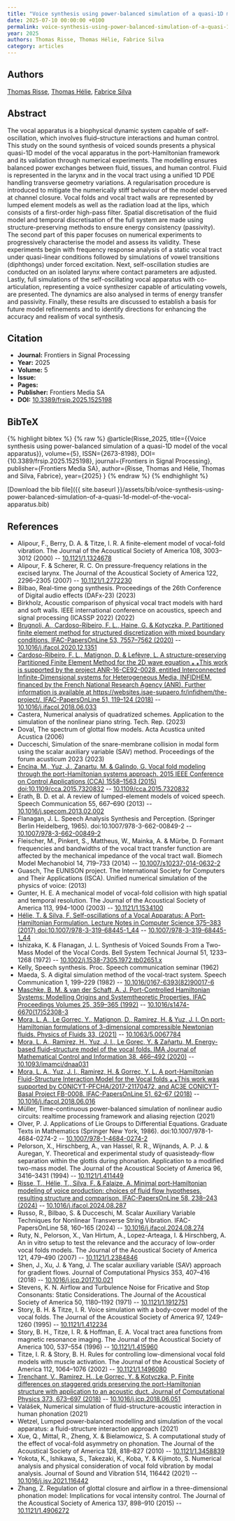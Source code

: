```yaml
---
title: "Voice synthesis using power-balanced simulation of a quasi-1D model of the vocal apparatus"
date: 2025-07-10 00:00:00 +0100
permalink: voice-synthesis-using-power-balanced-simulation-of-a-quasi-1d-model-of-the-vocal-apparatus
year: 2025
authors: Thomas Risse, Thomas Hélie, Fabrice Silva
category: articles
---
```

 
## Authors
[Thomas Risse](authors/thomas-risse), [Thomas Hélie](authors/thomas-helie), [Fabrice Silva](authors/fabrice-silva)
 
## Abstract
The vocal apparatus is a biophysical dynamic system capable of self-oscillation, which involves fluid–structure interactions and human control. This study on the sound synthesis of voiced sounds presents a physical quasi-1D model of the vocal apparatus in the port-Hamiltonian framework and its validation through numerical experiments. The modelling ensures balanced power exchanges between fluid, tissues, and human control. Fluid is represented in the larynx and in the vocal tract using a unified 1D PDE handling transverse geometry variations. A regularisation procedure is introduced to mitigate the numerically stiff behaviour of the model observed at channel closure. Vocal folds and vocal tract walls are represented by lumped element models as well as the radiation load at the lips, which consists of a first-order high-pass filter. Spatial discretisation of the fluid model and temporal discretisation of the full system are made using structure-preserving methods to ensure energy consistency (passivity). The second part of this paper focuses on numerical experiments to progressively characterise the model and assess its validity. These experiments begin with frequency response analysis of a static vocal tract under quasi-linear conditions followed by simulations of vowel transitions (diphthongs) under forced excitation. Next, self-oscillation studies are conducted on an isolated larynx where contact parameters are adjusted. Lastly, full simulations of the self-oscillating vocal apparatus with co-articulation, representing a voice synthesizer capable of articulating vowels, are presented. The dynamics are also analysed in terms of energy transfer and passivity. Finally, these results are discussed to establish a basis for future model refinements and to identify directions for enhancing the accuracy and realism of vocal synthesis.
 
## Citation
- **Journal:** Frontiers in Signal Processing
- **Year:** 2025
- **Volume:** 5
- **Issue:** 
- **Pages:** 
- **Publisher:** Frontiers Media SA
- **DOI:** [10.3389/frsip.2025.1525198](https://doi.org/10.3389/frsip.2025.1525198)
 
## BibTeX
{% highlight bibtex %}
{% raw %}
@article{Risse_2025,
  title={{Voice synthesis using power-balanced simulation of a quasi-1D model of the vocal apparatus}},
  volume={5},
  ISSN={2673-8198},
  DOI={10.3389/frsip.2025.1525198},
  journal={Frontiers in Signal Processing},
  publisher={Frontiers Media SA},
  author={Risse, Thomas and Hélie, Thomas and Silva, Fabrice},
  year={2025}
}
{% endraw %}
{% endhighlight %}
 
[Download the bib file]({{ site.baseurl }}/assets/bib/voice-synthesis-using-power-balanced-simulation-of-a-quasi-1d-model-of-the-vocal-apparatus.bib)
 
## References
- Alipour, F., Berry, D. A. & Titze, I. R. A finite-element model of vocal-fold vibration. The Journal of the Acoustical Society of America 108, 3003–3012 (2000) -- [10.1121/1.1324678](https://doi.org/10.1121/1.1324678)
- Alipour, F. & Scherer, R. C. On pressure-frequency relations in the excised larynx. The Journal of the Acoustical Society of America 122, 2296–2305 (2007) -- [10.1121/1.2772230](https://doi.org/10.1121/1.2772230)
- Bilbao, Real-time gong synthesis. Proceedings of the 26th Conference of Digital audio effects (DAFx-23) (2023)
- Birkholz, Acoustic comparison of physical vocal tract models with hard and soft walls. IEEE international conference on acoustics, speech and signal processing (ICASSP 2022) (2022)
- [Brugnoli, A., Cardoso-Ribeiro, F. L., Haine, G. & Kotyczka, P. Partitioned finite element method for structured discretization with mixed boundary conditions. IFAC-PapersOnLine 53, 7557–7562 (2020)](partitioned-finite-element-method-for-structured-discretization-with-mixed-boundary-conditions) -- [10.1016/j.ifacol.2020.12.1351](https://doi.org/10.1016/j.ifacol.2020.12.1351)
- [Cardoso-Ribeiro, F. L., Matignon, D. & Lefèvre, L. A structure-preserving Partitioned Finite Element Method for the 2D wave equation ⁎ ⁎This work is supported by the project ANR-16-CE92-0028, entitled Interconnected Infinite-Dimensional systems for Heterogeneous Media, INFIDHEM, financed by the French National Research Agency (ANR). Further information is available at https://websites.isae-supaero.fr/infidhem/the-project/. IFAC-PapersOnLine 51, 119–124 (2018)](a-structure-preserving-partitioned-finite-element-method-for-the-2d-wave-equation) -- [10.1016/j.ifacol.2018.06.033](https://doi.org/10.1016/j.ifacol.2018.06.033)
- Castera, Numerical analysis of quadratized schemes. Application to the simulation of the nonlinear piano string. Tech. Rep. (2023)
- Doval, The spectrum of glottal flow models. Acta Acustica united Acustica (2006)
- Ducceschi, Simulation of the snare-membrane collision in modal form using the scalar auxiliary variable (SAV) method. Proceedings of the forum acusticum 2023 (2023)
- [Encina, M., Yuz, J., Zanartu, M. & Galindo, G. Vocal fold modeling through the port-Hamiltonian systems approach. 2015 IEEE Conference on Control Applications (CCA) 1558–1563 (2015) doi:10.1109/cca.2015.7320832](vocal-fold-modeling-through-the-port-hamiltonian-systems-approach) -- [10.1109/cca.2015.7320832](https://doi.org/10.1109/cca.2015.7320832)
- Erath, B. D. et al. A review of lumped-element models of voiced speech. Speech Communication 55, 667–690 (2013) -- [10.1016/j.specom.2013.02.002](https://doi.org/10.1016/j.specom.2013.02.002)
- Flanagan, J. L. Speech Analysis Synthesis and Perception. (Springer Berlin Heidelberg, 1965). doi:10.1007/978-3-662-00849-2 -- [10.1007/978-3-662-00849-2](https://doi.org/10.1007/978-3-662-00849-2)
- Fleischer, M., Pinkert, S., Mattheus, W., Mainka, A. & Mürbe, D. Formant frequencies and bandwidths of the vocal tract transfer function are affected by the mechanical impedance of the vocal tract wall. Biomech Model Mechanobiol 14, 719–733 (2014) -- [10.1007/s10237-014-0632-2](https://doi.org/10.1007/s10237-014-0632-2)
- Guasch, The EUNISON project. The International Society for Computers and Their Applications (ISCA). Unified numerical simulation of the physics of voice: (2013)
- Gunter, H. E. A mechanical model of vocal-fold collision with high spatial and temporal resolution. The Journal of the Acoustical Society of America 113, 994–1000 (2003) -- [10.1121/1.1534100](https://doi.org/10.1121/1.1534100)
- [Hélie, T. & Silva, F. Self-oscillations of a Vocal Apparatus: A Port-Hamiltonian Formulation. Lecture Notes in Computer Science 375–383 (2017) doi:10.1007/978-3-319-68445-1_44](self-oscillations-of-a-vocal-apparatus-a-port-hamiltonian-formulation) -- [10.1007/978-3-319-68445-1_44](https://doi.org/10.1007/978-3-319-68445-1_44)
- Ishizaka, K. & Flanagan, J. L. Synthesis of Voiced Sounds From a Two-Mass Model of the Vocal Cords. Bell System Technical Journal 51, 1233–1268 (1972) -- [10.1002/j.1538-7305.1972.tb02651.x](https://doi.org/10.1002/j.1538-7305.1972.tb02651.x)
- Kelly, Speech synthesis. Proc. Speech communication seminar (1962)
- Maeda, S. A digital simulation method of the vocal-tract system. Speech Communication 1, 199–229 (1982) -- [10.1016/0167-6393(82)90017-6](https://doi.org/10.1016/0167-6393(82)90017-6)
- [Maschke, B. M. & van der Schaft, A. J. Port-Controlled Hamiltonian Systems: Modelling Origins and Systemtheoretic Properties. IFAC Proceedings Volumes 25, 359–365 (1992)](port-controlled-hamiltonian-systems-modelling-origins-and-systemtheoretic-properties) -- [10.1016/s1474-6670(17)52308-3](https://doi.org/10.1016/s1474-6670(17)52308-3)
- [Mora, L. A., Le Gorrec, Y., Matignon, D., Ramirez, H. & Yuz, J. I. On port-Hamiltonian formulations of 3-dimensional compressible Newtonian fluids. Physics of Fluids 33, (2021)](on-port-hamiltonian-formulations-of-3-dimensional-compressible-newtonian-fluids) -- [10.1063/5.0067784](https://doi.org/10.1063/5.0067784)
- [Mora, L. A., Ramirez, H., Yuz, J. I., Le Gorec, Y. & Zañartu, M. Energy-based fluid–structure model of the vocal folds. IMA Journal of Mathematical Control and Information 38, 466–492 (2020)](energy-based-fluid-structure-model-of-the-vocal-folds) -- [10.1093/imamci/dnaa031](https://doi.org/10.1093/imamci/dnaa031)
- [Mora, L. A., Yuz, J. I., Ramirez, H. & Gorrec, Y. L. A port-Hamiltonian Fluid-Structure Interaction Model for the Vocal folds ⁎ ⁎This work was supported by CONICYT-PFCHA/2017-21170472, and AC3E CONICYT-Basal Project FB-0008. IFAC-PapersOnLine 51, 62–67 (2018)](a-port-hamiltonian-fluid-structure-interaction-model-for-the-vocal-folds) -- [10.1016/j.ifacol.2018.06.016](https://doi.org/10.1016/j.ifacol.2018.06.016)
- Müller, Time-continuous power-balanced simulation of nonlinear audio circuits: realtime processing framework and aliasing rejection (2021)
- Olver, P. J. Applications of Lie Groups to Differential Equations. Graduate Texts in Mathematics (Springer New York, 1986). doi:10.1007/978-1-4684-0274-2 -- [10.1007/978-1-4684-0274-2](https://doi.org/10.1007/978-1-4684-0274-2)
- Pelorson, X., Hirschberg, A., van Hassel, R. R., Wijnands, A. P. J. & Auregan, Y. Theoretical and experimental study of quasisteady-flow separation within the glottis during phonation. Application to a modified two-mass model. The Journal of the Acoustical Society of America 96, 3416–3431 (1994) -- [10.1121/1.411449](https://doi.org/10.1121/1.411449)
- [Risse, T., Hélie, T., Silva, F. & Falaize, A. Minimal port-Hamiltonian modeling of voice production: choices of fluid flow hypotheses, resulting structure and comparison. IFAC-PapersOnLine 58, 238–243 (2024)](minimal-port-hamiltonian-modeling-of-voice-production-choices-of-fluid-flow-hypotheses-resulting-structure-and-comparison) -- [10.1016/j.ifacol.2024.08.287](https://doi.org/10.1016/j.ifacol.2024.08.287)
- Russo, R., Bilbao, S. & Ducceschi, M. Scalar Auxiliary Variable Techniques for Nonlinear Transverse String Vibration. IFAC-PapersOnLine 58, 160–165 (2024) -- [10.1016/j.ifacol.2024.08.274](https://doi.org/10.1016/j.ifacol.2024.08.274)
- Ruty, N., Pelorson, X., Van Hirtum, A., Lopez-Arteaga, I. & Hirschberg, A. An in vitro setup to test the relevance and the accuracy of low-order vocal folds models. The Journal of the Acoustical Society of America 121, 479–490 (2007) -- [10.1121/1.2384846](https://doi.org/10.1121/1.2384846)
- Shen, J., Xu, J. & Yang, J. The scalar auxiliary variable (SAV) approach for gradient flows. Journal of Computational Physics 353, 407–416 (2018) -- [10.1016/j.jcp.2017.10.021](https://doi.org/10.1016/j.jcp.2017.10.021)
- Stevens, K. N. Airflow and Turbulence Noise for Fricative and Stop Consonants: Static Considerations. The Journal of the Acoustical Society of America 50, 1180–1192 (1971) -- [10.1121/1.1912751](https://doi.org/10.1121/1.1912751)
- Story, B. H. & Titze, I. R. Voice simulation with a body-cover model of the vocal folds. The Journal of the Acoustical Society of America 97, 1249–1260 (1995) -- [10.1121/1.412234](https://doi.org/10.1121/1.412234)
- Story, B. H., Titze, I. R. & Hoffman, E. A. Vocal tract area functions from magnetic resonance imaging. The Journal of the Acoustical Society of America 100, 537–554 (1996) -- [10.1121/1.415960](https://doi.org/10.1121/1.415960)
- Titze, I. R. & Story, B. H. Rules for controlling low-dimensional vocal fold models with muscle activation. The Journal of the Acoustical Society of America 112, 1064–1076 (2002) -- [10.1121/1.1496080](https://doi.org/10.1121/1.1496080)
- [Trenchant, V., Ramirez, H., Le Gorrec, Y. & Kotyczka, P. Finite differences on staggered grids preserving the port-Hamiltonian structure with application to an acoustic duct. Journal of Computational Physics 373, 673–697 (2018)](finite-differences-on-staggered-grids-preserving-the-port-hamiltonian-structure-with-application-to-an-acoustic-duct) -- [10.1016/j.jcp.2018.06.051](https://doi.org/10.1016/j.jcp.2018.06.051)
- Valášek, Numerical simulation of fluid-structure-acoustic interaction in human phonation (2021)
- Wetzel, Lumped power-balanced modelling and simulation of the vocal apparatus: a fluid-structure interaction approach (2021)
- Xue, Q., Mittal, R., Zheng, X. & Bielamowicz, S. A computational study of the effect of vocal-fold asymmetry on phonation. The Journal of the Acoustical Society of America 128, 818–827 (2010) -- [10.1121/1.3458839](https://doi.org/10.1121/1.3458839)
- Yokota, K., Ishikawa, S., Takezaki, K., Koba, Y. & Kijimoto, S. Numerical analysis and physical consideration of vocal fold vibration by modal analysis. Journal of Sound and Vibration 514, 116442 (2021) -- [10.1016/j.jsv.2021.116442](https://doi.org/10.1016/j.jsv.2021.116442)
- Zhang, Z. Regulation of glottal closure and airflow in a three-dimensional phonation model: Implications for vocal intensity control. The Journal of the Acoustical Society of America 137, 898–910 (2015) -- [10.1121/1.4906272](https://doi.org/10.1121/1.4906272)

